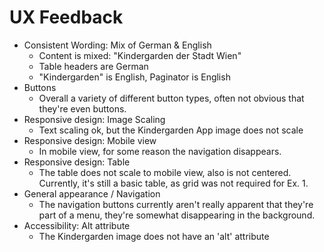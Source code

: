 # UX Feedback

* Consistent Wording: Mix of German & English
  * Content is mixed: "Kindergarden der Stadt Wien"
  * Table headers are German
  * "Kindergarden" is English, Paginator is English
* Buttons
  * Overall a variety of different button types, often not obvious that they're even buttons.
* Responsive design: Image Scaling
  * Text scaling ok, but the Kindergarden App image does not scale
* Responsive design: Mobile view
  * In mobile view, for some reason the navigation disappears.
* Responsive design: Table
  * The table does not scale to mobile view, also is not centered. Currently, it's still a basic table, as grid was not required for Ex. 1.
* General appearance / Navigation
  * The navigation buttons currently aren't really apparent that they're part of a menu, they're somewhat disappearing in the background.
* Accessibility: Alt attribute
  * The Kindergarden image does not have an 'alt' attribute





